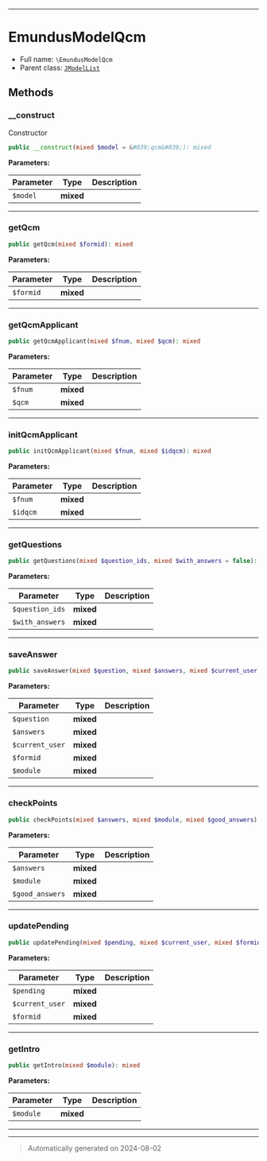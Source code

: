 ***

# EmundusModelQcm





* Full name: `\EmundusModelQcm`
* Parent class: [`JModelList`](./JModelList.md)




## Methods


### __construct

Constructor

```php
public __construct(mixed $model = &#039;qcm&#039;): mixed
```








**Parameters:**

| Parameter | Type | Description |
|-----------|------|-------------|
| `$model` | **mixed** |  |





***

### getQcm



```php
public getQcm(mixed $formid): mixed
```








**Parameters:**

| Parameter | Type | Description |
|-----------|------|-------------|
| `$formid` | **mixed** |  |





***

### getQcmApplicant



```php
public getQcmApplicant(mixed $fnum, mixed $qcm): mixed
```








**Parameters:**

| Parameter | Type | Description |
|-----------|------|-------------|
| `$fnum` | **mixed** |  |
| `$qcm` | **mixed** |  |





***

### initQcmApplicant



```php
public initQcmApplicant(mixed $fnum, mixed $idqcm): mixed
```








**Parameters:**

| Parameter | Type | Description |
|-----------|------|-------------|
| `$fnum` | **mixed** |  |
| `$idqcm` | **mixed** |  |





***

### getQuestions



```php
public getQuestions(mixed $question_ids, mixed $with_answers = false): mixed
```








**Parameters:**

| Parameter | Type | Description |
|-----------|------|-------------|
| `$question_ids` | **mixed** |  |
| `$with_answers` | **mixed** |  |





***

### saveAnswer



```php
public saveAnswer(mixed $question, mixed $answers, mixed $current_user, mixed $formid, mixed $module): mixed
```








**Parameters:**

| Parameter | Type | Description |
|-----------|------|-------------|
| `$question` | **mixed** |  |
| `$answers` | **mixed** |  |
| `$current_user` | **mixed** |  |
| `$formid` | **mixed** |  |
| `$module` | **mixed** |  |





***

### checkPoints



```php
public checkPoints(mixed $answers, mixed $module, mixed $good_answers): mixed
```








**Parameters:**

| Parameter | Type | Description |
|-----------|------|-------------|
| `$answers` | **mixed** |  |
| `$module` | **mixed** |  |
| `$good_answers` | **mixed** |  |





***

### updatePending



```php
public updatePending(mixed $pending, mixed $current_user, mixed $formid): mixed
```








**Parameters:**

| Parameter | Type | Description |
|-----------|------|-------------|
| `$pending` | **mixed** |  |
| `$current_user` | **mixed** |  |
| `$formid` | **mixed** |  |





***

### getIntro



```php
public getIntro(mixed $module): mixed
```








**Parameters:**

| Parameter | Type | Description |
|-----------|------|-------------|
| `$module` | **mixed** |  |





***


***
> Automatically generated on 2024-08-02
